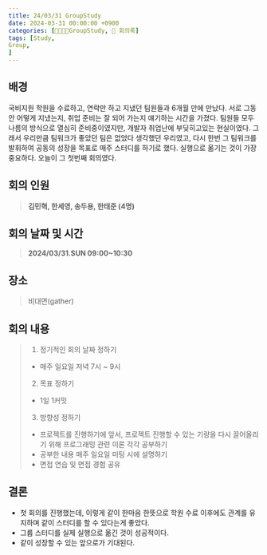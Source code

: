 ```yaml
---
title: 24/03/31 GroupStudy
date: 2024-03-31 00:00:00 +0900
categories: [👨‍👨‍👧‍👧GroupStudy, 📝 회의록]
tags: [Study,
Group,
]     
---   
```

  
## 배경  
국비지원 학원을 수료하고, 연락만 하고 지냈던 팀원들과 6개월 만에 만났다. 서로 그동안 어떻게 지냈는지, 취업 준비는 잘 되어 가는지 얘기하는 시간을 가졌다. 팀원들 모두 나름의 방식으로 열심히 준비중이였지만, 개발자 취업난에 부딪히고있는 현실이였다. 그래서 우리만큼 팀워크가 좋았던 팀은 없었다 생각했던 우리였고, 다시 한번 그 팀워크를 발휘하여 공동의 성장을 목표로 매주 스터디를 하기로 했다. 실행으로 옮기는 것이 가장 중요하다. 오늘이 그 첫번째 회의였다.  
  
  
## 회의 인원   
  
> **김민혁, 한세영, 송두용, 한태준 (4명)**  
  
## 회의 날짜 및 시간  
  
> **2024/03/31.SUN 09:00~10:30**  

## 장소  

> 비대면(gather)  

## 회의 내용  
  
> 1. 정기적인 회의 날짜 정하기  
>   * 매주 일요일 저녁 7시 ~ 9시  
> 2. 목표 정하기  
>   * 1일 1커밋  
> 3. 방향성 정하기  
>   * 프로젝트를 진행하기에 앞서, 프로젝트 진행할 수 있는 기량을 다시 끌어올리기 위해 프로그래밍 관련 이론 각각 공부하기  
>   * 공부한 내용 매주 일요일 미팅 시에 설명하기  
>   * 면접 연습 및 면접 경험 공유  
  
## 결론  
* 첫 회의를 진행했는데, 이렇게 같이 한마음 한뜻으로 학원 수료 이후에도 관계를 유지하며 같이 스터디를 할 수 있다는게 좋았다.  
* 그룹 스터디를 실제 실행으로 옮긴 것이 성공적이다.  
* 같이 성장할 수 있는 앞으로가 기대된다.  

